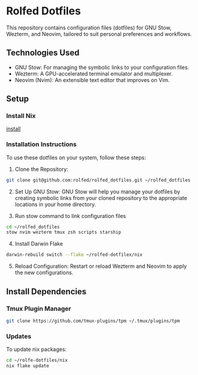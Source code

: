 # Rolfed Dotfiles
This repository contains configuration files (dotfiles) for GNU Stow, Wezterm, and Neovim, tailored to suit personal preferences and workflows.

## Technologies Used
- GNU Stow: For managing the symbolic links to your configuration files.
- Wezterm: A GPU-accelerated terminal emulator and multiplexer.
- Neovim (Nvim): An extensible text editor that improves on Vim.

## Setup
### Install Nix 
[install](https://nixos.org/download/#download-nix)

### Installation Instructions
To use these dotfiles on your system, follow these steps:

1. Clone the Repository:
```bash
git clone git@github.com:rolfed/rolfed_dotfiles.git ~/rolfed_dotfiles
```

2. Set Up GNU Stow:
GNU Stow will help you manage your dotfiles by creating symbolic links from your cloned repository to the appropriate locations in your home directory.

3. Run stow command to link configuration files
```bash
cd ~/rolfed_dotfiles
stow nvim wezterm tmux zsh scripts starship
```

4. Install Darwin Flake
```bash
darwin-rebuild switch --flake ~/rolfed-dotfilex/nix
```

5. Reload Configuration:
Restart or reload Wezterm and Neovim to apply the new configurations.

## Install Dependencies

### Tmux Plugin Manager
```bash
git clone https://github.com/tmux-plugins/tpm ~/.tmux/plugins/tpm
```

### Updates

To update nix packages:
```bash
cd ~/rolfe-dotfiles/nix
nix flake update
```

